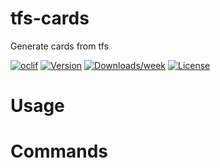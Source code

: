 tfs-cards
=========

Generate cards from tfs

[![oclif](https://img.shields.io/badge/cli-oclif-brightgreen.svg)](https://oclif.io)
[![Version](https://img.shields.io/npm/v/tfs-cards.svg)](https://npmjs.org/package/tfs-cards)
[![Downloads/week](https://img.shields.io/npm/dw/tfs-cards.svg)](https://npmjs.org/package/tfs-cards)
[![License](https://img.shields.io/npm/l/tfs-cards.svg)](https://github.com/Gunmer/tfs-cards/blob/master/package.json)

<!-- toc -->
# Usage
<!-- usage -->
# Commands
<!-- commands -->
